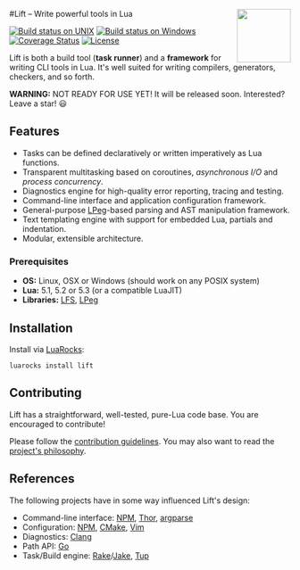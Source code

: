 #<img src="https://tbastos.github.io/i/lift.svg" height="96" align="right"/>Lift – Write powerful tools in Lua

[![Build status on UNIX](https://travis-ci.org/tbastos/lift.svg?branch=master)](https://travis-ci.org/tbastos/lift) [![Build status on Windows](https://ci.appveyor.com/api/projects/status/j15esm249a67d7f6?svg=true)](https://ci.appveyor.com/project/tbastos/lift) [![Coverage Status](https://coveralls.io/repos/tbastos/lift/badge.svg?branch=master&service=github)](https://coveralls.io/github/tbastos/lift?branch=master) [![License](http://img.shields.io/badge/License-MIT-brightgreen.svg)](LICENSE)

Lift is both a build tool (**task runner**) and a **framework** for writing CLI tools in Lua. It's well suited for writing compilers, generators, checkers, and so forth.

**WARNING:** NOT READY FOR USE YET! It will be released soon. Interested? Leave a star! :smiley:

## Features

- Tasks can be defined declaratively or written imperatively as Lua functions.
- Transparent multitasking based on coroutines, _asynchronous I/O_ and _process concurrency_.
- Diagnostics engine for high-quality error reporting, tracing and testing.
- Command-line interface and application configuration framework.
- General-purpose [LPeg]-based parsing and AST manipulation framework.
- Text templating engine with support for embedded Lua, partials and indentation.
- Modular, extensible architecture.

### Prerequisites
- **OS:** Linux, OSX or Windows (should work on any POSIX system)
- **Lua:** 5.1, 5.2 or 5.3 (or a compatible LuaJIT)
- **Libraries:** [LFS], [LPeg]
 
## Installation

Install via [LuaRocks]:

    luarocks install lift

## Contributing

Lift has a straightforward, well-tested, pure-Lua code base.
You are encouraged to contribute!

Please follow the [contribution guidelines](CONTRIBUTING.md).
You may also want to read the [project's philosophy](CONTRIBUTING.md#philosophy).

## References

The following projects have in some way influenced Lift's design:

- Command-line interface: [NPM], [Thor], [argparse]
- Configuration: [NPM], [CMake], [Vim]
- Diagnostics: [Clang]
- Path API: [Go]
- Task/Build engine: [Rake]/[Jake], [Tup]

[argparse]: https://github.com/mpeterv/argparse
[busted]: http://olivinelabs.com/busted
[Clang]: http://clang.llvm.org/docs/InternalsManual.html
[CMake]: http://www.cmake.org/
[DSL]: http://en.wikipedia.org/wiki/Domain-specific_language
[Go]: http://golang.org/pkg/path/filepath/
[Jake]: http://jakejs.com/docs
[LFS]: http://keplerproject.github.io/luafilesystem/
[LPeg]: http://www.inf.puc-rio.br/~roberto/lpeg/
[Lua]: http://www.lua.org/
[LuaRocks]: http://www.luarocks.org/
[NPM]: https://www.npmjs.org/doc/
[Rake]: http://en.wikipedia.org/wiki/Rake_(software)
[Thor]: https://github.com/erikhuda/thor/wiki
[Tup]: http://gittup.org/tup
[Vim]: http://en.wikipedia.org/wiki/Vim_(text_editor)
